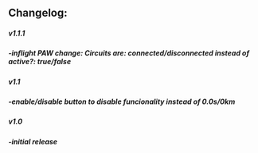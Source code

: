 ## Changelog:
##### v1.1.1
##### -inflight PAW change: Circuits are: connected/disconnected instead of active?: true/false
##### v1.1
##### -enable/disable button to disable funcionality instead of 0.0s/0km
##### v1.0
##### -initial release
